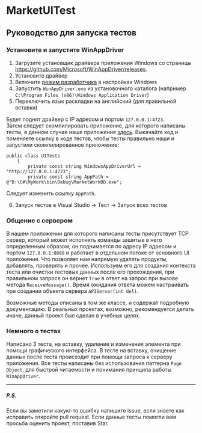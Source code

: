 # MarketUITest
## Руководство для запуска тестов  
### Установите и запустите WinAppDriver  

1. Загрузите установщик драйвера приложения Windows со страницы https://github.com/Microsoft/WinAppDriver/releases.
2. Установите драйвер
3. Включите [режим разработчика](https://docs.microsoft.com/en-us/windows/apps/get-started/enable-your-device-for-development) в настройках Windows 
4. Запустить `WinAppDriver.exe` из установочного каталога (например `C:\Program Files (x86)\Windows Application Driver`)
5. Переключить язык раскладки на английский (для правильной вставки)  

Будет поднят драйвер с IP адресом и портом `127.0.0.1:4723`.  
Затем следует скомпилировать приложение, для которого написаны тесты, в данном случае наше приложение [здесь](https://github.com/SaveliyShur/Market). Выкачайте код и поменяете
ссылку в коде тестов, чтобы тесты правильно наши и запустили скомпилированное приложение: 
```
public class UITests
    {
        private const string WindowsAppDriverUrl = "http://127.0.0.1:4723";
        private const string AppPath = @"D:\С#\MyWork\bin\Debug\MarketWorkBD.exe";
```
Следует изменить ссылку `AppPath`.  

6. Запуск тестов в Visual Studio -> Тест -> Запуск всех тестов

### Общение с сервером
В нашем приложении для которого написаны тесты присутствует TCP сервер, который может исполнять команды зашитые в него определенным образом, он поднимается по адресу 
IP адресом и портом `127.0.0.1:8888` и работает в отдельном потоке от основного UI приложения. Что позволяет нам напрямую удалять продукты, добавлять, проверять и прочее.
Используем его для создания контекста теста или очистки тестовых данных после его прохождения, при правильном запросе он вернет `True` в ответ на запрос при вызове метода 
`ReceiveMessage()`. Время ожидания ответа можем настраивать при создании объекта сервера `APIServer(int del)`.

Возможные методы описаны в том же классе, и содержат подробную документацию. В реальных проектах, возможно, рекомендуется делать иначе, данный проект был сделан в учебных целях.

### Немного о тестах  
Написано 3 теста, на вставку, удаление и изменения элемента при помощи графического интерфейса. В тесте на вставку, очищение данных после теста происходит при помощи запроса к серверу приложения. Все тесты написаны без использования паттерна `Page Object`, для быстрой читаемости и понимания принципа работы `WinAppDriver`.


-------
##### P.S.  
Если вы заметили какую-то ошибку напишите issue, если знаете как исправить откройте pull request.
Если данные тесты помогли вам просьба оценить проект, поставив Star.
